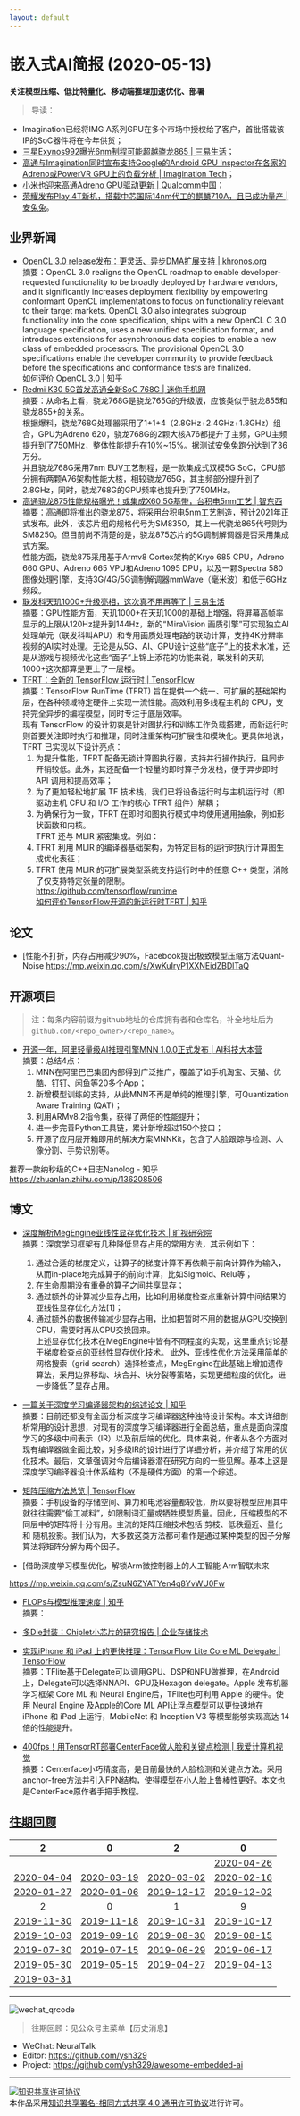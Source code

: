 ```yaml
---
layout: default
---
```


# 嵌入式AI简报 (2020-05-13)

**关注模型压缩、低比特量化、移动端推理加速优化、部署**  

> 导读：

- Imagination已经将IMG A系列GPU在多个市场中授权给了客户，首批搭载该IP的SoC器件将在今年供货；
- [三星Exynos992曝光6nm制程可能超越骁龙865 | 三易生活](https://mp.weixin.qq.com/s/DQ2aRx276KFUXFYGvHaMig)；
- [高通与Imagination同时宣布支持Google的Android GPU Inspector在各家的Adreno或PowerVR GPU上的负载分析 | Imagination Tech](https://mp.weixin.qq.com/s/sgPyQjLModuvpa8jLh352Q)；
- [小米也迎来高通Adreno GPU驱动更新 | Qualcomm中国](https://mp.weixin.qq.com/s/cGezbnF8O-whKjpkMbl-bw)；  
- [荣耀发布Play 4T新机，搭载中芯国际14nm代工的麒麟710A，且已成功量产 | 安兔兔](https://mp.weixin.qq.com/s/DncvhgPYRAld-jcvK_WLoQ)。  

## 业界新闻


- [OpenCL 3.0 release发布：更灵活、异步DMA扩展支持 | khronos.org](https://www.khronos.org/opencl/)  
摘要：OpenCL 3.0 realigns the OpenCL roadmap to enable developer-requested functionality to be broadly deployed by hardware vendors, and it significantly increases deployment flexibility by empowering conformant OpenCL implementations to focus on functionality relevant to their target markets. OpenCL 3.0 also integrates subgroup functionality into the core specification, ships with a new OpenCL C 3.0 language specification, uses a new unified specification format, and introduces extensions for asynchronous data copies to enable a new class of embedded processors. The provisional OpenCL 3.0 specifications enable the developer community to provide feedback before the specifications and conformance tests are finalized.  
[如何评价 OpenCL 3.0 | 知乎](https://www.zhihu.com/question/391599659)  
- [Redmi K30 5G首发高通全新SoC 768G | 迷你手机网](https://www.netded.com/news/2020/051150357.html)  
摘要：从命名上看，骁龙768G是骁龙765G的升级版，应该类似于骁龙855和骁龙855+的关系。  
根据爆料，骁龙768G处理器采用了1+1+4（2.8GHz+2.4GHz+1.8GHz）组合，GPU为Adreno 620，骁龙768G的2颗大核A76都提升了主频，GPU主频提升到了750MHz，整体性能提升在10%~15%。据测试安兔兔跑分达到了36万分。  
并且骁龙768G采用7nm EUV工艺制程，是一款集成式双模5G SoC，CPU部分拥有两颗A76架构性能大核，相较骁龙765G，其主频部分提升到了2.8GHz，同时，骁龙768G的GPU频率也提升到了750MHz。  
- [高通骁龙875性能规格曝光！或集成X60 5G基带，台积电5nm工艺 | 智东西](https://mp.weixin.qq.com/s/3tLjsPUHjsQSGbtEcK75tQ)  
摘要：高通即将推出的骁龙875，将采用台积电5nm工艺制造，预计2021年正式发布。此外，该芯片组的规格代号为SM8350，其上一代骁龙865代号则为SM8250。但目前尚不清楚的是，骁龙875芯片的5G调制解调器是否采用集成式方案。  
性能方面，骁龙875采用基于Armv8 Cortex架构的Kryo 685 CPU，Adreno 660 GPU、Adreno 665 VPU和Adreno 1095 DPU，以及一颗Spectra 580图像处理引擎，支持3G/4G/5G调制解调器mmWave（毫米波）和低于6GHz频段。  
- [联发科天玑1000+升级亮相，这次真不用再等了 | 三易生活](https://mp.weixin.qq.com/s/M6rm5rYER9U7idAD3ix1qQ)  
摘要：GPU性能方面，天玑1000+在天玑1000的基础上增强，将屏幕高帧率显示的上限从120Hz提升到144Hz，新的“ＭiraVision 画质引擎”可实现独立AI处理单元（联发科叫APU）和专用画质处理电路的联动计算，支持4K分辨率视频的AI实时处理。无论是从5G、AI、GPU设计这些“底子”上的技术水准，还是从游戏与视频优化这些“面子”上锦上添花的功能来说，联发科的天玑1000+这次都算是更上了一层楼。  
- [TFRT：全新的 TensorFlow 运行时 | TensorFlow](https://mp.weixin.qq.com/s/62Eaa5iF6mH4N6eW4liAzg)  
摘要：TensorFlow RunTime (TFRT) 旨在提供一个统一、可扩展的基础架构层，在各种领域特定硬件上实现一流性能。高效利用多线程主机的 CPU，支持完全异步的编程模型，同时专注于底层效率。   
现有 TensorFlow 的设计初衷是针对图执行和训练工作负载搭建，而新运行时则首要关注即时执行和推理，同时注重架构可扩展性和模块化。更具体地说，TFRT 已实现以下设计亮点：
  1. 为提升性能，TFRT 配备无锁计算图执行器，支持并行操作执行，且同步开销较低。此外，其还配备一个轻量的即时算子分发栈，便于异步即时 API 调用和提高效率；  
  2. 为了更加轻松地扩展 TF 技术栈，我们已将设备运行时与主机运行时（即驱动主机 CPU 和 I/O 工作的核心 TFRT 组件）解耦；  
  3. 为确保行为一致，TFRT 在即时和图执行模式中均使用通用抽象，例如形状函数和内核。  
TFRT 还与 MLIR 紧密集成。例如：  
  1. TFRT 利用 MLIR 的编译器基础架构，为特定目标的运行时执行计算图生成优化表征；
  2. TFRT 使用 MLIR 的可扩展类型系统支持运行时中的任意 C++ 类型，消除了仅支持特定张量的限制。  
https://github.com/tensorflow/runtime  
[如何评价TensorFlow开源的新运行时TFRT | 知乎](https://www.zhihu.com/question/391811802)  


## 论文

- [性能不打折，内存占用减少90%，Facebook提出极致模型压缩方法Quant-Noise
https://mp.weixin.qq.com/s/XwKuIryP1XXNEidZBDlTaQ


## 开源项目

> 注：每条内容前缀为github地址的仓库拥有者和仓库名，补全地址后为`github.com/<repo_owner>/<repo_name>`。

- [开源一年，阿里轻量级AI推理引擎MNN 1.0.0正式发布 | AI科技大本营](https://mp.weixin.qq.com/s/VBE54nbPn8zmvh6l1UZaag)  
摘要：总结4点：
  1. MNN在阿里巴巴集团内部得到广泛推广，覆盖了如手机淘宝、天猫、优酷、钉钉、闲鱼等20多个App；
  2. 新增模型训练的支持，从此MNN不再是单纯的推理引擎，可Quantization Aware Training (QAT)；
  3. 利用ARMv8.2指令集，获得了两倍的性能提升；
  4. 进一步完善Python工具链，累计新增超过150个接口；
  5. 开源了应用层开箱即用的解决方案MNNKit，包含了人脸跟踪与检测、人像分割、手势识别等。
  
  
推荐一款纳秒级的C++日志Nanolog - 知乎
https://zhuanlan.zhihu.com/p/136208506

## 博文


- [深度解析MegEngine亚线性显存优化技术 | 旷视研究院](https://mp.weixin.qq.com/s/N-bjcUEF4cQbH5vT0RM9CA)  
摘要：深度学习框架有几种降低显存占用的常用方法，其示例如下：
  1. 通过合适的梯度定义，让算子的梯度计算不再依赖于前向计算作为输入，从而in-place地完成算子的前向计算，比如Sigmoid、Relu等；
  2. 在生命周期没有重叠的算子之间共享显存；
  3. 通过额外的计算减少显存占用，比如利用梯度检查点重新计算中间结果的亚线性显存优化方法[1]；
  4. 通过额外的数据传输减少显存占用，比如把暂时不用的数据从GPU交换到CPU，需要时再从CPU交换回来。  
上述显存优化技术在MegEngine中皆有不同程度的实现，这里重点讨论基于梯度检查点的亚线性显存优化技术。
此外，亚线性优化方法采用简单的网格搜索（grid search）选择检查点，MegEngine在此基础上增加遗传算法，采用边界移动、块合并、块分裂等策略，实现更细粒度的优化，进一步降低了显存占用。

- [一篇关于深度学习编译器架构的综述论文 | 知乎](https://zhuanlan.zhihu.com/p/139552817)  
摘要：目前还都没有全面分析深度学习编译器这种独特设计架构。本文详细剖析常用的设计思想，对现有的深度学习编译器进行全面总结，重点是面向深度学习的多级中间表示（IR）以及前后端的优化。具体来说，作者从各个方面对现有编译器做全面比较，对多级IR的设计进行了详细分析，并介绍了常用的优化技术。最后，文章强调对今后编译器潜在研究方向的一些见解。基本上这是深度学习编译器设计体系结构（不是硬件方面）的第一个综述。  
- [矩阵压缩方法总览 | TensorFlow](https://mp.weixin.qq.com/s/YFRXKBguoYwYXuRLO-yJNA)  
摘要：手机设备的存储空间、算力和电池容量都较低，所以要将模型应用其中就往往需要“偷工减料”，如限制词汇量或牺牲模型质量。因此，压缩模型的不同层中的矩阵将十分有用。主流的矩阵压缩技术包括 剪枝、低秩逼近、量化 和 随机投影。我们认为，大多数这类方法都可看作是通过某种类型的因子分解算法将矩阵分解为两个因子。  

- [借助深度学习模型优化，解锁Arm微控制器上的人工智能
Arm智联未来

https://mp.weixin.qq.com/s/ZsuN6ZYATYen4q8YvWU0Fw

- [FLOPs与模型推理速度 | 知乎](https://zhuanlan.zhihu.com/p/122943688)  
摘要：

- [多Die封装：Chiplet小芯片的研究报告 | 企业存储技术](https://mp.weixin.qq.com/s/IsHItdTYnnDL7KGlVwlA6w)  
- [实现iPhone 和 iPad 上的更快推理：TensorFlow Lite Core ML Delegate | TensorFlow](https://mp.weixin.qq.com/s/b9iUiWTR2P87aI8YfrFx6A)  
摘要：TFlite基于Delegate可以调用GPU、DSP和NPU做推理，在Android上，Delegate可以选择NNAPI、GPU及Hexagon delegate。Apple 发布机器学习框架 Core ML 和 Neural Engine后，TFlite也可利用 Apple 的硬件。使用 Neural Engine 及Apple的Core ML API让浮点模型可以更快速地在 iPhone 和 iPad 上运行，MobileNet 和 Inception V3 等模型能够实现高达 14 倍的性能提升。  
- [400fps！用TensorRT部署CenterFace做人脸和关键点检测 | 我爱计算机视觉](https://mp.weixin.qq.com/s/nvM4YFemXWLTXsPWGNR5Vw)  
摘要：Centerface小巧精度高，是目前最快的人脸检测和关键点方法。采用anchor-free方法并引入FPN结构，使得模型在小人脸上鲁棒性更好。本文也是CenterFace原作者手把手教程。  


## [往期回顾](https://github.com/ysh329/awesome-embedded-ai)

| 2 | 0 | 2 | 0 |
|:---:|:---:|:---:|:---:|
|  |  |  | [2020-04-26](../embedded-ai-report/2020-04-26.md) |  
| [2020-04-04](../embedded-ai-report/2020-04-04.md) | [2020-03-19](../embedded-ai-report/2020-03-19.md) | [2020-03-02](../embedded-ai-report/2020-03-02.md) | [2020-02-16](../embedded-ai-report/2020-02-16.md) |  
| [2020-01-27](../embedded-ai-report/2020-01-27.md) | [2020-01-06](../embedded-ai-report/2020-01-06.md) | [2019-12-17](../embedded-ai-report/2019-12-17.md)  |  [2019-12-02](../embedded-ai-report/2019-12-02.md) |
| 2 | 0 | 1 | 9 |  
| [2019-11-30](../embedded-ai-report/2019-11-30.md) | [2019-11-18](../embedded-ai-report/2019-11-18.md) | [2019-10-31](../embedded-ai-report/2019-10-31.md)  |  [2019-10-17](../embedded-ai-report/2019-10-17.md) |  
| [2019-10-03](../embedded-ai-report/2019-10-03.md) | [2019-09-16](../embedded-ai-report/2019-09-16.md) | [2019-08-30](../embedded-ai-report/2019-08-30.md)  |  [2019-08-15](../embedded-ai-report/2019-08-15.md) |  
| [2019-07-30](../embedded-ai-report/2019-07-30.md) | [2019-07-15](../embedded-ai-report/2019-07-15.md) | [2019-06-29](../embedded-ai-report/2019-06-29.md)  |  [2019-06-17](../embedded-ai-report/2019-06-17.md) |  
| [2019-05-30](../embedded-ai-report/2019-05-30.md) | [2019-05-15](../embedded-ai-report/2019-05-15.md) | [2019-04-27](../embedded-ai-report/2019-04-27.md)  |  [2019-04-13](../embedded-ai-report/2019-04-13.md) |  
| [2019-03-31](../embedded-ai-report/2019-03-31.md) | | |  

----

![wechat_qrcode](../wechat_qrcode.jpg)

> 往期回顾：见公众号主菜单【历史消息】
- WeChat: NeuralTalk  
- Editor: https://github.com/ysh329  
- Project: https://github.com/ysh329/awesome-embedded-ai  

----

<a rel="license" href="http://creativecommons.org/licenses/by-sa/4.0/"><img alt="知识共享许可协议" style="border-width:0" src="https://i.creativecommons.org/l/by-sa/4.0/88x31.png" /></a><br />本作品采用<a rel="license" href="http://creativecommons.org/licenses/by-sa/4.0/">知识共享署名-相同方式共享 4.0 通用许可协议</a>进行许可。

